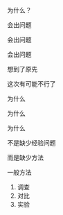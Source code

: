 为什么？

会出问题

会出问题

会出问题

想到了原先

这次有可能不行了

为什么

为什么

为什么

不是缺少经验问题

而是缺少方法

一般方法
  1. 调查
  2. 对比
  3. 实验
